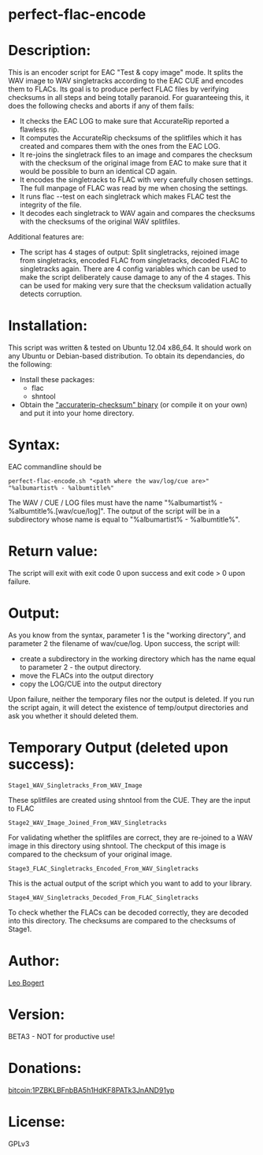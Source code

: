 perfect-flac-encode
===================

# Description:
This is an encoder script for EAC "Test & copy image" mode.
It splits the WAV image to WAV singletracks according to the EAC CUE and encodes them to FLACs.
Its goal is to produce perfect FLAC files by verifying checksums in all steps and being totally paranoid.
For guaranteeing this, it does the following checks and aborts if any of them fails:

* It checks the EAC LOG to make sure that AccurateRip reported a flawless rip.
* It computes the AccurateRip checksums of the splitfiles which it has created and compares them with the ones from the EAC LOG.
* It re-joins the singletrack files to an image and compares the checksum with the checksum of the original image from EAC to make sure that it would be possible to burn an identical CD again.
* It encodes the singletracks to FLAC with very carefully chosen settings. The full manpage of FLAC was read by me when chosing the settings.
* It runs flac --test on each singletrack which makes FLAC test the integrity of the file.
* It decodes each singletrack to WAV again and compares the checksums with the checksums of the original WAV splitfiles.

Additional features are:

* The script has 4 stages of output: Split singletracks, rejoined image from singletracks, encoded FLAC from singletracks, decoded FLAC to singletracks again. There are 4 config variables which can be used to make the script deliberately cause damage to any of the 4 stages. This can be used for making very sure that the checksum validation actually detects corruption.

# Installation:
This script was written & tested on Ubuntu 12.04 x86_64. It should work on any Ubuntu or Debian-based distribution.
To obtain its dependancies, do the following:

* Install these packages:
	* flac
	* shntool
* Obtain the ["accuraterip-checksum" binary](https://github.com/leo-bogert/accuraterip-checksum/downloads) (or compile it on your own) and put it into your home directory.


# Syntax:
EAC commandline should be

    perfect-flac-encode.sh "<path where the wav/log/cue are>" "%albumartist% - %albumtitle%"

The WAV / CUE / LOG files must have the name "%albumartist% - %albumtitle%.[wav/cue/log]".
The output of the script will be in a subdirectory whose name is equal to "%albumartist% - %albumtitle%".

# Return value:
The script will exit with exit code 0 upon success and exit code > 0 upon failure.

# Output:
As you know from the syntax, parameter 1 is the "working directory", and parameter 2 the filename of wav/cue/log.
Upon success, the script will:

* create a subdirectory in the working directory which has the name equal to parameter 2 - the output directory.
* move the FLACs into the output directory
* copy the LOG/CUE into the output directory

Upon failure, neither the temporary files nor the output is deleted. If you run the script again, it will detect the existence of temp/output directories and ask you whether it should deleted them.

# Temporary Output (deleted upon success):
    Stage1_WAV_Singletracks_From_WAV_Image
These splitfiles are created using shntool from the CUE. They are the input to FLAC
	
    Stage2_WAV_Image_Joined_From_WAV_Singletracks
For validating whether the splitfiles are correct, they are re-joined to a WAV image in this directory using shntool.
The checkput of this image is compared to the checksum of your original image.

    Stage3_FLAC_Singletracks_Encoded_From_WAV_Singletracks
This is the actual output of the script which you want to add to your library.

    Stage4_WAV_Singletracks_Decoded_From_FLAC_Singletracks
To check whether the FLACs can be decoded correctly, they are decoded into this directory.
The checksums are compared to the checksums of Stage1.

# Author:
[Leo Bogert](http://leo.bogert.de)

# Version:
BETA3 - NOT for productive use!

# Donations:
[bitcoin:1PZBKLBFnbBA5h1HdKF8PATk3JnAND91yp](bitcoin:1PZBKLBFnbBA5h1HdKF8PATk3JnAND91yp)
	
# License:
GPLv3